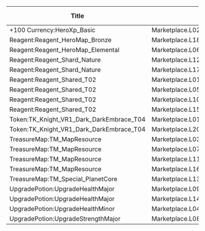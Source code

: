| Title | Dev Name | Quantity | Currency | Currency Sub Type | Price |
| ----- | -------- | -------- | -------- | ----------------- | ----- |
| +100 Currency:HeroXp_Basic | Marketplace.L02.Page03.XP.03 | 100000 | GameItem | Currency:Gold | 200 |
| Reagent:Reagent_HeroMap_Bronze | Marketplace.L18.Page03.Hero.09 | 1 | GameItem | Currency:Gold | 300000 |
| Reagent:Reagent_HeroMap_Elemental | Marketplace.L06.Page03.Token.17 | 6 | GameItem | Currency:Gold | 35000 |
| Reagent:Reagent_Shard_Nature | Marketplace.L12.Page03.Reagent.29 | 2 | MtxCurrency |  | 200 |
| Reagent:Reagent_Shard_Nature | Marketplace.L17.Page03.Shard.22 | 1 | MtxCurrency |  | 200 |
| Reagent:Reagent_Shared_T02 | Marketplace.L01.Page03.Free.15 | 10 | GameItem | Currency:Gold | 0 |
| Reagent:Reagent_Shared_T02 | Marketplace.L05.Page03.PowerSource.03 | 10 | GameItem | Currency:Gold | 2500 |
| Reagent:Reagent_Shared_T02 | Marketplace.L10.Page03.PowerSource.06 | 15 | GameItem | Currency:Gold | 2500 |
| Reagent:Reagent_Shared_T02 | Marketplace.L15.Page03.PowerSource.09 | 20 | GameItem | Currency:Gold | 2500 |
| Token:TK_Knight_VR1_Dark_DarkEmbrace_T04 | Marketplace.L01.Page3.VIP5.FreeBonus.79 | 2 | GameItem | Currency:Gold | 0 |
| Token:TK_Knight_VR1_Dark_DarkEmbrace_T04 | Marketplace.L20.Page03.Free.129 | 2 | GameItem | Currency:Gold | 0 |
| TreasureMap:TM_MapResource | Marketplace.L03.Page03.MapFragments.03 | 3 | GameItem | Currency:Gold | 20000 |
| TreasureMap:TM_MapResource | Marketplace.L07.Page03.MapFragments.08 | 5 | GameItem | Currency:Gold | 20000 |
| TreasureMap:TM_MapResource | Marketplace.L11.Page03.TreasureMap.03 | 7 | GameItem | Currency:Gold | 20000 |
| TreasureMap:TM_MapResource | Marketplace.L16.Page03.TreasureMap.06 | 10 | GameItem | Currency:Gold | 20000 |
| TreasureMap:TM_Special_PlanetCore | Marketplace.L13.Page03.MapsMisc.39 | 1 | MtxCurrency |  | 400 |
| UpgradePotion:UpgradeHealthMajor | Marketplace.L09.Page03.MajorElixir.09 | 4 | GameItem | Currency:Gold | 50000 |
| UpgradePotion:UpgradeHealthMajor | Marketplace.L14.Page03.ElixirAll.11 | 3 | GameItem | Currency:Gold | 50000 |
| UpgradePotion:UpgradeHealthMinor | Marketplace.L04.Page03.MinorElixir.09 | 4 | GameItem | Currency:Gold | 4000 |
| UpgradePotion:UpgradeStrengthMajor | Marketplace.L08.Page03.Free.32 | 3 | GameItem | Currency:Gold | 0 |
